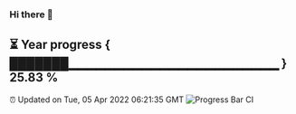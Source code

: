 ### Hi there 👋
⏳ Year progress { ███████▁▁▁▁▁▁▁▁▁▁▁▁▁▁▁▁▁▁▁▁▁▁▁ } 25.83 %
---
⏰ Updated on Tue, 05 Apr 2022 06:21:35 GMT
![Progress Bar CI](https://github.com/liununu/liununu/workflows/Progress%20Bar%20CI/badge.svg)
